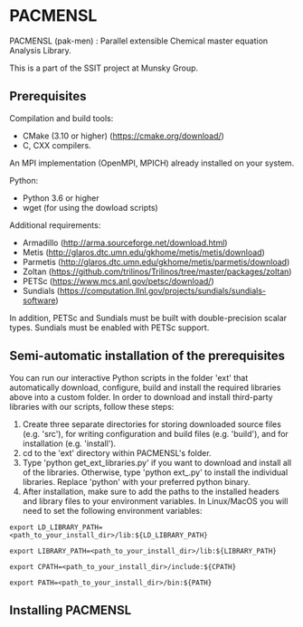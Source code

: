 # PACMENSL

PACMENSL (pak-men) : Parallel extensible Chemical master equation Analysis Library.

This is a part of the SSIT project at Munsky Group.

## Prerequisites
Compilation and build tools:
* CMake (3.10 or higher) (https://cmake.org/download/)
* C, CXX compilers.

An MPI implementation (OpenMPI, MPICH) already installed on your system.

Python:
* Python 3.6 or higher
* wget (for using the dowload scripts)


Additional requirements:

* Armadillo (http://arma.sourceforge.net/download.html)
* Metis (http://glaros.dtc.umn.edu/gkhome/metis/metis/download)
* Parmetis (http://glaros.dtc.umn.edu/gkhome/metis/parmetis/download)
* Zoltan (https://github.com/trilinos/Trilinos/tree/master/packages/zoltan)
* PETSc (https://www.mcs.anl.gov/petsc/download/)
* Sundials (https://computation.llnl.gov/projects/sundials/sundials-software)

In addition, PETSc and Sundials must be built with double-precision scalar types. Sundials must be enabled with PETSc support.

## Semi-automatic installation of the prerequisites

You can run our interactive Python scripts in the folder 'ext' that automatically download, configure, build and install the required libraries above into a custom folder. In order to download and install third-party libraries with our scripts, follow these steps:

1. Create three separate directories for storing downloaded source files (e.g. 'src'), for writing configuration and build files (e.g. 'build'), and for installation (e.g. 'install').
1. cd to the 'ext' directory within PACMENSL's folder.
1. Type 'python get_ext_libraries.py' if you want to download and install all of the libraries. Otherwise, type 'python ext_<library>.py' to install the individual libraries. Replace 'python' with your preferred python binary.
1. After installation, make sure to add the paths to the installed headers and library files to your environment variables. In Linux/MacOS you will need to set the following environment variables:
  ```
  export LD_LIBRARY_PATH=<path_to_your_install_dir>/lib:${LD_LIBRARY_PATH}
  
  export LIBRARY_PATH=<path_to_your_install_dir>/lib:${LIBRARY_PATH}
  
  export CPATH=<path_to_your_install_dir>/include:${CPATH}
  
  export PATH=<path_to_your_install_dir>/bin:${PATH}
```
## Installing PACMENSL
